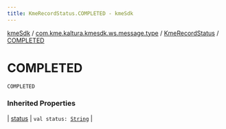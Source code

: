 ```yaml
---
title: KmeRecordStatus.COMPLETED - kmeSdk
---
```


[kmeSdk](../../index.html) / [com.kme.kaltura.kmesdk.ws.message.type](../index.html) / [KmeRecordStatus](index.html) / [COMPLETED](./-c-o-m-p-l-e-t-e-d.html)

# COMPLETED

`COMPLETED`

### Inherited Properties

| [status](status.html) | `val status: `[`String`](https://kotlinlang.org/api/latest/jvm/stdlib/kotlin/-string/index.html) |

